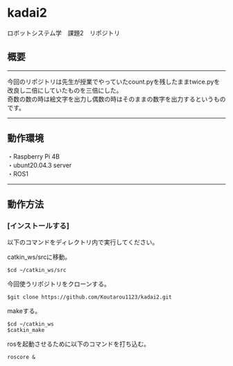 # kadai2
ロボットシステム学　課題2　リポジトリ
## 概要
---
今回のリポジトリは先生が授業でやっていたcount.pyを残したままtwice.pyを改良し二倍にしていたものを三倍にした。  
奇数の数の時は絵文字を出力し偶数の時はそのままの数字を出力するというものです。

---
## 動作環境  
・Raspberry Pi 4B  
・ubunt20.04.3 server  
・ROS1  

---
## 動作方法  
### [インストールする]  
以下のコマンドをディレクトリ内で実行してください。  

catkin_ws/srcに移動。  
```  
$cd ~/catkin_ws/src  
```  
今回使うリポジトリをクローンする。  
```  
$git clone https://github.com/Koutarou1123/kadai2.git  
```  

makeする。  
```  
$cd ~/catkin_ws  
$catkin_make  
```  

rosを起動させるために以下のコマンドを打ち込む。  
```  
roscore &  
```  

















